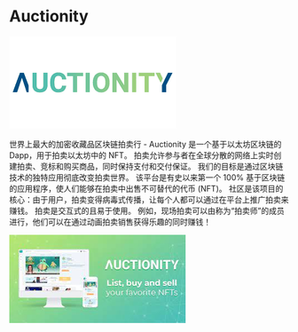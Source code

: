 # Auctionity


![nnn](nnn.png)

<p>世界上最大的加密收藏品区块链拍卖行 - Auctionity 是一个基于以太坊区块链的 Dapp，用于拍卖以太坊中的 NFT。 拍卖允许参与者在全球分散的网络上实时创建拍卖、竞标和购买商品，同时保持支付和交付保证。 我们的目标是通过区块链技术的独特应用彻底改变拍卖世界。 该平台是有史以来第一个 100% 基于区块链的应用程序，使人们能够在拍卖中出售不可替代的代币 (NFT)。 社区是该项目的核心：由于用户，拍卖变得病毒式传播，让每个人都可以通过在平台上推广拍卖来赚钱。 拍卖是交互式的且易于使用。 例如，现场拍卖可以由称为“拍卖师”的成员进行，他们可以在通过动画拍卖销售获得乐趣的同时赚钱！</p>



![mmm](mmm.png)
